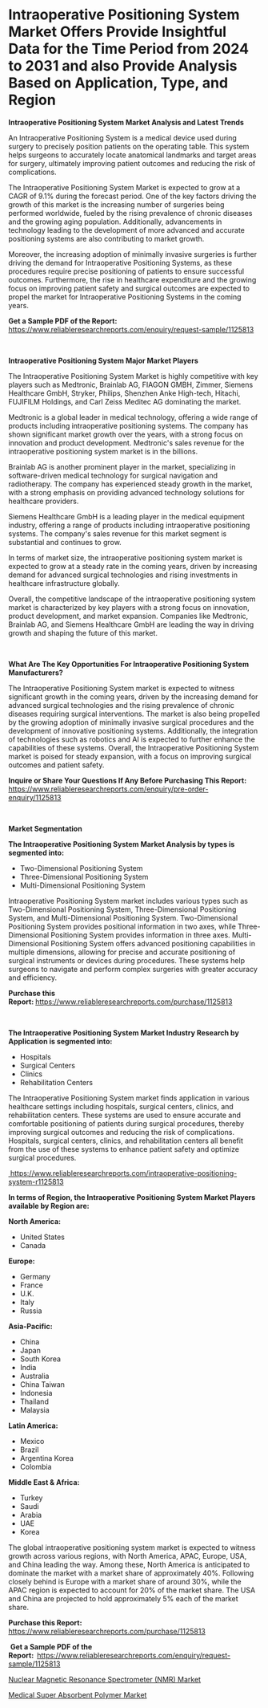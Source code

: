 <p><h1>Intraoperative Positioning System Market Offers Provide Insightful Data for the Time Period from 2024 to 2031 and also Provide Analysis Based on Application, Type, and Region</h1></p><p><strong>Intraoperative Positioning System Market Analysis and Latest Trends</strong></p>
<p><p>An Intraoperative Positioning System is a medical device used during surgery to precisely position patients on the operating table. This system helps surgeons to accurately locate anatomical landmarks and target areas for surgery, ultimately improving patient outcomes and reducing the risk of complications.</p><p>The Intraoperative Positioning System Market is expected to grow at a CAGR of 9.1% during the forecast period. One of the key factors driving the growth of this market is the increasing number of surgeries being performed worldwide, fueled by the rising prevalence of chronic diseases and the growing aging population. Additionally, advancements in technology leading to the development of more advanced and accurate positioning systems are also contributing to market growth.</p><p>Moreover, the increasing adoption of minimally invasive surgeries is further driving the demand for Intraoperative Positioning Systems, as these procedures require precise positioning of patients to ensure successful outcomes. Furthermore, the rise in healthcare expenditure and the growing focus on improving patient safety and surgical outcomes are expected to propel the market for Intraoperative Positioning Systems in the coming years.</p></p>
<p><strong>Get a Sample PDF of the Report:&nbsp;</strong> <a href="https://www.reliableresearchreports.com/enquiry/request-sample/1125813">https://www.reliableresearchreports.com/enquiry/request-sample/1125813</a></p>
<p>&nbsp;</p>
<p><strong>Intraoperative Positioning System Major Market Players</strong></p>
<p><p>The Intraoperative Positioning System Market is highly competitive with key players such as Medtronic, Brainlab AG, FIAGON GMBH, Zimmer, Siemens Healthcare GmbH, Stryker, Philips, Shenzhen Anke High-tech, Hitachi, FUJIFILM Holdings, and Carl Zeiss Meditec AG dominating the market.</p><p>Medtronic is a global leader in medical technology, offering a wide range of products including intraoperative positioning systems. The company has shown significant market growth over the years, with a strong focus on innovation and product development. Medtronic's sales revenue for the intraoperative positioning system market is in the billions.</p><p>Brainlab AG is another prominent player in the market, specializing in software-driven medical technology for surgical navigation and radiotherapy. The company has experienced steady growth in the market, with a strong emphasis on providing advanced technology solutions for healthcare providers.</p><p>Siemens Healthcare GmbH is a leading player in the medical equipment industry, offering a range of products including intraoperative positioning systems. The company's sales revenue for this market segment is substantial and continues to grow.</p><p>In terms of market size, the intraoperative positioning system market is expected to grow at a steady rate in the coming years, driven by increasing demand for advanced surgical technologies and rising investments in healthcare infrastructure globally.</p><p>Overall, the competitive landscape of the intraoperative positioning system market is characterized by key players with a strong focus on innovation, product development, and market expansion. Companies like Medtronic, Brainlab AG, and Siemens Healthcare GmbH are leading the way in driving growth and shaping the future of this market.</p></p>
<p>&nbsp;</p>
<p><strong>What Are The Key Opportunities For Intraoperative Positioning System Manufacturers?</strong></p>
<p><p>The Intraoperative Positioning System market is expected to witness significant growth in the coming years, driven by the increasing demand for advanced surgical technologies and the rising prevalence of chronic diseases requiring surgical interventions. The market is also being propelled by the growing adoption of minimally invasive surgical procedures and the development of innovative positioning systems. Additionally, the integration of technologies such as robotics and AI is expected to further enhance the capabilities of these systems. Overall, the Intraoperative Positioning System market is poised for steady expansion, with a focus on improving surgical outcomes and patient safety.</p></p>
<p><strong>Inquire or Share Your Questions If Any Before Purchasing This Report:</strong> <a href="https://www.reliableresearchreports.com/enquiry/pre-order-enquiry/1125813">https://www.reliableresearchreports.com/enquiry/pre-order-enquiry/1125813</a></p>
<p>&nbsp;</p>
<p><strong>Market Segmentation</strong></p>
<p><strong>The Intraoperative Positioning System Market Analysis by types is segmented into:</strong></p>
<p><ul><li>Two-Dimensional Positioning System</li><li>Three-Dimensional Positioning System</li><li>Multi-Dimensional Positioning System</li></ul></p>
<p><p>Intraoperative Positioning System market includes various types such as Two-Dimensional Positioning System, Three-Dimensional Positioning System, and Multi-Dimensional Positioning System. Two-Dimensional Positioning System provides positional information in two axes, while Three-Dimensional Positioning System provides information in three axes. Multi-Dimensional Positioning System offers advanced positioning capabilities in multiple dimensions, allowing for precise and accurate positioning of surgical instruments or devices during procedures. These systems help surgeons to navigate and perform complex surgeries with greater accuracy and efficiency.</p></p>
<p><strong>Purchase this Report:&nbsp;</strong><a href="https://www.reliableresearchreports.com/purchase/1125813">https://www.reliableresearchreports.com/purchase/1125813</a></p>
<p>&nbsp;</p>
<p><strong>The Intraoperative Positioning System Market Industry Research by Application is segmented into:</strong></p>
<p><ul><li>Hospitals</li><li>Surgical Centers</li><li>Clinics</li><li>Rehabilitation Centers</li></ul></p>
<p><p>The Intraoperative Positioning System market finds application in various healthcare settings including hospitals, surgical centers, clinics, and rehabilitation centers. These systems are used to ensure accurate and comfortable positioning of patients during surgical procedures, thereby improving surgical outcomes and reducing the risk of complications. Hospitals, surgical centers, clinics, and rehabilitation centers all benefit from the use of these systems to enhance patient safety and optimize surgical procedures.</p></p>
<p><a href="https://www.reliableresearchreports.com/intraoperative-positioning-system-r1125813">&nbsp;https://www.reliableresearchreports.com/intraoperative-positioning-system-r1125813</a></p>
<p><strong>In terms of Region, the Intraoperative Positioning System Market Players available by Region are:</strong></p>
<p>
    <p> <strong> North America: </strong>
        <ul>
            <li>United States</li>
            <li>Canada</li>
        </ul>
        </p> 
    <p> <strong> Europe: </strong>
        <ul>
            <li>Germany</li>
            <li>France</li>
            <li>U.K.</li>
            <li>Italy</li>
            <li>Russia</li>
        </ul>
        </p> 
    <p> <strong> Asia-Pacific: </strong>
        <ul>
            <li>China</li>
            <li>Japan</li>
            <li>South Korea</li>
            <li>India</li>
            <li>Australia</li>
            <li>China Taiwan</li>
            <li>Indonesia</li>
            <li>Thailand</li>
            <li>Malaysia</li>
        </ul>
        </p> 
    <p> <strong> Latin America: </strong>
        <ul>
            <li>Mexico</li>
            <li>Brazil</li>
            <li>Argentina Korea</li>
            <li>Colombia</li>
        </ul>
        </p> 
    <p> <strong> Middle East & Africa: </strong>
        <ul>
            <li>Turkey</li>
            <li>Saudi</li>
            <li>Arabia</li>
            <li>UAE</li>
            <li>Korea</li>
        </ul>
    </p>
    </p>
<p><p>The global intraoperative positioning system market is expected to witness growth across various regions, with North America, APAC, Europe, USA, and China leading the way. Among these, North America is anticipated to dominate the market with a market share of approximately 40%. Following closely behind is Europe with a market share of around 30%, while the APAC region is expected to account for 20% of the market share. The USA and China are projected to hold approximately 5% each of the market share.</p></p>
<p><strong>Purchase this Report: </strong><a href="https://www.reliableresearchreports.com/purchase/1125813">https://www.reliableresearchreports.com/purchase/1125813</a></p>
<p>&nbsp;<strong>Get a Sample PDF of the Report:&nbsp;&nbsp;</strong><a href="https://www.reliableresearchreports.com/enquiry/request-sample/1125813">https://www.reliableresearchreports.com/enquiry/request-sample/1125813</a></p>
<p><strong></strong></p>
<p><p><a href="https://github.com/JameTravis/Market-Research-Report-List-4/blob/main/nuclear-magnetic-resonance-spectrometer-nmr-market.md">Nuclear Magnetic Resonance Spectrometer (NMR) Market</a></p><p><a href="https://shimmer-gardenia-37a.notion.site/Medical-Super-Absorbent-Polymer-Market-Size-and-Market-Trends-Complete-Industry-Overview-2024-to-2-006d78fdd00640ebaf2c0a957827aaa9">Medical Super Absorbent Polymer Market</a></p></p>
